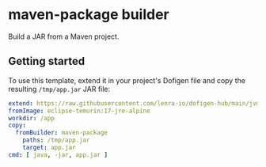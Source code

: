 # maven-package builder

Build a JAR from a Maven project.

## Getting started

To use this template, extend it in your project's Dofigen file and copy the resulting `/tmp/app.jar` JAR file:

```yml
extend: https://raw.githubusercontent.com/lenra-io/dofigen-hub/main/jvm/maven-package.builder.yml
fromImage: eclipse-temurin:17-jre-alpine
workdir: /app
copy:
  fromBuilder: maven-package
	paths: /tmp/app.jar
	target: app.jar
cmd: [ java, -jar, app.jar ]
```